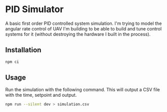 # PID Simulator

A basic first order PID controlled system simulation.
I'm trying to model the angular rate control of UAV I'm building to be able to build and tune control systems for it (without destroying the hardware I built in the process).

## Installation
```sh
npm ci
```

## Usage
Run the simulation with the following command. This will output a CSV file with the time, setpoint and output.
```sh
npm run --silent dev > simulation.csv
```